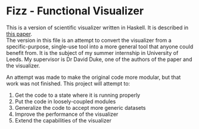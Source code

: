 Fizz - Functional Visualizer
============================

This is a version of scientific visualizer written in Haskell. It is described in [this paper](http://dl.acm.org/citation.cfm?id=1506057 "Huge Data but Small Programs").  
The version in this file is an attempt to convert the visualizer from a specific-purpose, single-use tool into a more general tool that anyone could benefit from. It is the subject of my summer internship in University of Leeds. My supervisor is Dr David Duke, one of the authors of the paper and the visualizer.  

An attempt was made to make the original code more modular, but that work was not finished. This project will attempt to:

1. Get the code to a state where it is running properly
2. Put the code in loosely-coupled modules
3. Generalize the code to accept more generic datasets
4. Improve the performance of the visualizer
5. Extend the capabilities of the visualizer